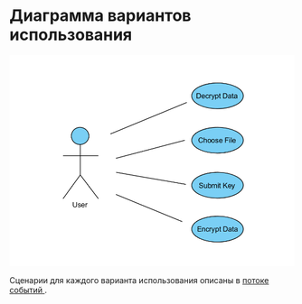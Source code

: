 # Диаграмма вариантов использования

![Диаграмма вариантов использования](UseCase.PNG)


Сценарии для каждого варианта использования описаны в <a href="https://github.com/Imnotmaddy/encryptor/blob/master/documentation/diagrams/%D0%9F%D0%BE%D1%82%D0%BE%D0%BA%20%D1%81%D0%BE%D0%B1%D1%8B%D1%82%D0%B8%D0%B9.md">потоке событий </a>.
